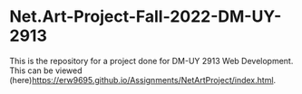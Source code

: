 # Net.Art-Project-Fall-2022-DM-UY-2913

This is the repository for a project done for DM-UY 2913 Web Development.  This can be viewed  (here)https://erw9695.github.io/Assignments/NetArtProject/index.html.
